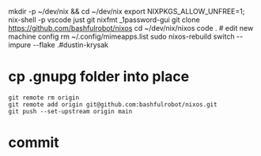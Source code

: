mkdir -p ~/dev/nix && cd ~/dev/nix
export NIXPKGS_ALLOW_UNFREE=1; nix-shell -p vscode just git nixfmt _1password-gui
git clone <https://github.com/bashfulrobot/nixos>
cd ~/dev/nix/nixos
code . # edit new machine config
rm ~/.config/mimeapps.list
sudo nixos-rebuild switch --impure --flake .#dustin-krysak

# cp .gnupg folder into place

```shell
git remote rm origin
git remote add origin git@github.com:bashfulrobot/nixos.git
git push --set-upstream origin main
```

# commit
